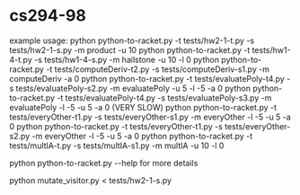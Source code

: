 cs294-98
========

example usage: 
python python-to-racket.py -t tests/hw2-1-t.py -s tests/hw2-1-s.py -m product -u 10
python python-to-racket.py -t tests/hw1-4-t.py -s tests/hw1-4-s.py -m hailstone -u 10 -l 0
python python-to-racket.py -t tests/computeDeriv-t2.py -s tests/computeDeriv-s1.py -m computeDeriv -a 0
python python-to-racket.py -t tests/evaluatePoly-t4.py -s tests/evaluatePoly-s2.py -m evaluatePoly -u 5 -l -5 -a 0
python python-to-racket.py -t tests/evaluatePoly-t4.py -s tests/evaluatePoly-s3.py -m evaluatePoly -l -5 -u 5 -a 0 (VERY SLOW)
python python-to-racket.py -t tests/everyOther-t1.py -s tests/everyOther-s1.py -m everyOther -l -5 -u 5 -a 0
python python-to-racket.py -t tests/everyOther-t1.py -s tests/everyOther-s2.py -m everyOther -l -5 -u 5 -a 0
python python-to-racket.py -t tests/multIA-t.py -s tests/multIA-s1.py -m multIA -u 10 -l 0

python python-to-racket.py --help for more details

python mutate_visitor.py < tests/hw2-1-s.py
